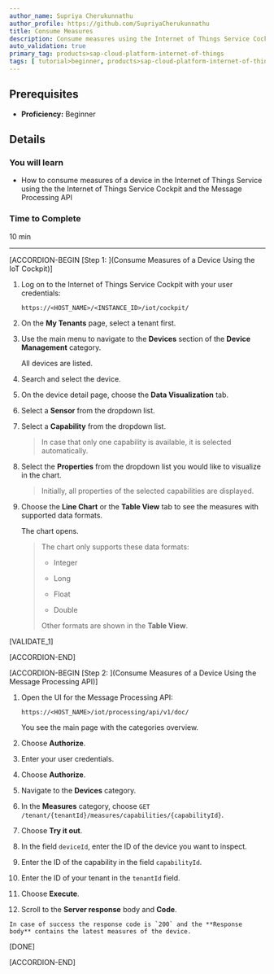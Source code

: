 ```yaml
---
author_name: Supriya Cherukunnathu
author_profile: https://github.com/SupriyaCherukunnathu
title: Consume Measures
description: Consume measures using the Internet of Things Service Cockpit or the Message Processing API.
auto_validation: true
primary_tag: products>sap-cloud-platform-internet-of-things
tags: [ tutorial>beginner, products>sap-cloud-platform-internet-of-things, topic>internet-of-things, topic>cloud, tutorial>license ]
---
```



## Prerequisites
 - **Proficiency:** Beginner

## Details
### You will learn
- How to consume measures of a device in the Internet of Things Service using the the Internet of Things Service Cockpit and the Message Processing API

### Time to Complete
10 min

---

[ACCORDION-BEGIN [Step 1: ](Consume Measures of a Device Using the IoT Cockpit)]

1.  Log on to the Internet of Things Service Cockpit with your user credentials:

    `https://<HOST_NAME>/<INSTANCE_ID>/iot/cockpit/`

2.  On the **My Tenants** page, select a tenant first.

3.  Use the main menu to navigate to the **Devices** section of the **Device Management** category.

    All devices are listed.

4.  Search and select the device.

5.  On the device detail page, choose the **Data Visualization** tab.

6.  Select a **Sensor** from the dropdown list.

7.  Select a **Capability** from the dropdown list.

    >In case that only one capability is available, it is selected automatically.

8.  Select the **Properties** from the dropdown list you would like to visualize in the chart.

    >Initially, all properties of the selected capabilities are displayed.

9.  Choose the **Line Chart** or the **Table View** tab to see the measures with supported data formats.

    The chart opens.

    >The chart only supports these data formats:
    >
    > -   Integer
    >
    > -   Long
    >
    > -   Float
    >
    > -   Double
    >
    > Other formats are shown in the **Table View**.

[VALIDATE_1]

[ACCORDION-END]

[ACCORDION-BEGIN [Step 2: ](Consume Measures of a Device Using the Message Processing API)]

1.  Open the UI for the Message Processing API:

    `https://<HOST_NAME>/iot/processing/api/v1/doc/`

    You see the main page with the categories overview.

2.  Choose **Authorize**.

3.  Enter your user credentials.

4.  Choose **Authorize**.

5.  Navigate to the **Devices** category.

6.  In the **Measures** category, choose `GET /tenant/{tenantId}/measures/capabilities/{capabilityId}`.

7.  Choose **Try it out**.

8.  In the field `deviceId`, enter the ID of the device you want to inspect.

9.  Enter the ID of the capability in the field `capabilityId`.

10.  Enter the ID of your tenant in the `tenantId` field.

11.  Choose **Execute**.

12.  Scroll to the **Server response** body and **Code**.

    In case of success the response code is `200` and the **Response body** contains the latest measures of the device.

[DONE]

[ACCORDION-END]
